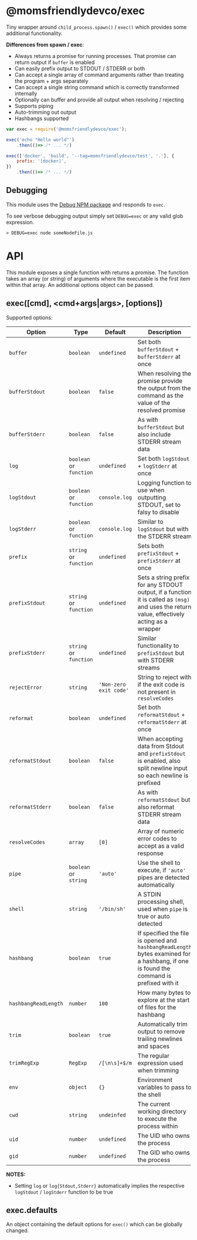 @momsfriendlydevco/exec
=======================
Tiny wrapper around `child_process.spawn()` / `exec()` which provides some additional functionality.

**Differences from spawn / exec**:

* Always returns a promise for running processes. That promise can return output if `buffer` is enabled
* Can easily prefix output to STDOUT / STDERR or both
* Can accept a single array of command arguments rather than treating the program + args separately
* Can accept a single string command which is correctly transformed internally
* Optionally can buffer and provide all output when resolving / rejecting
* Supports piping
* Auto-trimming out output
* Hashbangs supported


```javascript
var exec = require('@momsfriendlydevco/exec');

exec('echo "Hello world"')
	.then(()=> /* ... */)

exec(['docker', 'build', '--tag=momsfriendlydevco/test', '.'], {
	prefix: '[docker]',
})
	.then(()=> /* ... */)
```


Debugging
---------
This module uses the [Debug NPM package](https://github.com/visionmedia/debug#readme) and responds to `exec`.

To see verbose debugging output simply set `DEBUG=exec` or any valid glob expression.

```
> DEBUG=exec node someNodeFile.js
```


API
===
This module exposes a single function with returns a promise. The function takes an array (or string) of arguments where the executable is the first item within that array. An additional options object can be passed. 

exec([cmd], <cmd+args|args>, [options])
---------------------------------------

Supported options:

| Option               | Type                      | Default                  | Description                                                                                                                                    |
| ------------------   | ------------------------- | ------------------------ | ---------------------------------------------------------------------------------------------------------------------------------------------- |
| `buffer`             | `boolean`                 | `undefined`              | Set both `bufferStdout` + `bufferStderr` at once                                                                                               |
| `bufferStdout`       | `boolean`                 | `false`                  | When resolving the promise provide the output from the command as the value of the resolved promise                                            |
| `bufferStderr`       | `boolean`                 | `false`                  | As with `bufferStdout` but also include STDERR stream data                                                                                     |
| `log`                | `boolean` or `function`   | `undefined`              | Set both `logStdout` + `logStderr` at once                                                                                                     |
| `logStdout`          | `boolean` or `function`   | `console.log`            | Logging function to use when outputting STDOUT, set to falsy to disable                                                                        |
| `logStderr`          | `boolean` or `function`   | `console.log`            | Similar to `logStdout` but with the STDERR stream                                                                                              |
| `prefix`             | `string` or `function`    | `undefined`              | Sets both `prefixStdout` + `prefixStderr` at once                                                                                              |
| `prefixStdout`       | `string` or `function`    | `undefined`              | Sets a string prefix for any STDOUT output, if a function it is called as `(msg)` and uses the return value, effectively acting as a wrapper   |
| `prefixStderr`       | `string` or `function`    | `undefined`              | Similar functionality to `prefixStdout` but with STDERR streams                                                                                |
| `rejectError`        | `string`                  | `'Non-zero exit code'`   | String to reject with if the exit code is not present in `resolveCodes`                                                                        |
| `reformat`           | `boolean`                 | `undefined`              | Set both `reformatStdout` + `reformatStderr` at once                                                                                           |
| `reformatStdout`     | `boolean`                 | `false`                  | When accepting data from Stdout and `prefixStdout` is enabled, also split newline input so each newline is prefixed                            |
| `reformatStderr`     | `boolean`                 | `false`                  | As with `reformatStdout` but also reformat STDERR stream data                                                                                  |
| `resolveCodes`       | `array`                   | `[0]`                    | Array of numeric error codes to accept as a valid response                                                                                     |
| `pipe`               | `boolean` or `string`     | `'auto'`                 | Use the shell to execute, if `'auto'` pipes are detected automatically                                                                         |
| `shell`              | `string`                  | `'/bin/sh'`              | A STDIN processing shell, used when `pipe` is true or auto detected                                                                            |
| `hashbang`           | `boolean`                 | `true`                   | If specified the file is opened and `hashbangReadLength` bytes examined for a hashbang, if one is found the command is prefixed with it        |
| `hashbangReadLength` | `number`                  | `100`                    | How many bytes to explore at the start of files for the hashbang                                                                               |
| `trim`               | `boolean`                 | `true`                   | Automatically trim output to remove trailing newlines and spaces                                                                               |
| `trimRegExp`         | `RegExp`                  | `/[\n\s]+$/m`            | The regular expression used when trimming                                                                                                      |
| `env`                | `object`                  | `{}`                     | Environment variables to pass to the shell                                                                                                     |
| `cwd`                | `string`                  | `undeinfed`              | The current working directory to execute the process within                                                                                    |
| `uid`                | `number`                  | `undefined`              | The UID who owns the process                                                                                                                   |
| `gid`                | `number`                  | `undefined`              | The GID who owns the process                                                                                                                   |


**NOTES:**
* Setting `log` or `log{Stdout,Stderr}` automatically implies the respective `logStdout` / `logStderr` function to be true


exec.defaults
-------------
An object containing the default options for `exec()` which can be globally changed.
